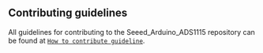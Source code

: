 ## Contributing guidelines

All guidelines for contributing to the Seeed_Arduino_ADS1115 repository can be found at [`How to contribute guideline`](https://github.com/Seeed-Studio/Seeed_Arduino_ADS1115/wiki/How_to_contribute).
